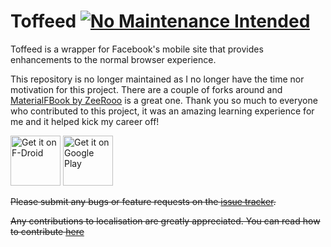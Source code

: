 # Toffeed [![No Maintenance Intended](http://unmaintained.tech/badge.svg)](http://unmaintained.tech/)

Toffeed is a wrapper for Facebook's mobile site that provides enhancements to the normal browser experience.

This repository is no longer maintained as I no longer have the time nor motivation for this project. There are a couple of forks around and [MaterialFBook by ZeeRooo](https://forum.xda-developers.com/android/apps-games/app-materialfbook-minimalist-facebook-t3477896) is a great one. Thank you so much to everyone who contributed to this project, it was an amazing learning experience for me and it helped kick my career off! 

<a href="https://f-droid.org/repository/browse/?fdid=me.jakelane.wrapperforfacebook" target="_blank">
<img src="https://f-droid.org/badge/get-it-on.png" alt="Get it on F-Droid" height="80"/></a>
<a href="https://play.google.com/store/apps/details?id=me.jakelane.wrapperforfacebook" target="_blank">
<img src="https://play.google.com/intl/en_us/badges/images/generic/en-play-badge.png" alt="Get it on Google Play" height="80"/></a>

~~Please submit any bugs or feature requests on the [issue tracker](https://github.com/JakeLane/Toffeed/issues/new).~~

~~Any contributions to localisation are greatly appreciated. You can read how to contribute [here](https://github.com/JakeLane/Toffeed/wiki/Localisation)~~
